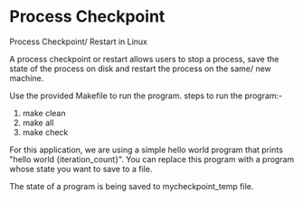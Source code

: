 # Process Checkpoint
 Process Checkpoint/ Restart in Linux


A process checkpoint or restart allows users to stop a process, save the state of the process on disk and restart the process on the same/ new machine. 

Use the provided Makefile to run the program. steps to run the program:- 

1. make clean 
2. make all 
3. make check 

For this application, we are using a simple hello world program that prints "hello world {iteration_count}". You can replace this program with a program whose state you want to save to a file. 

The state of a program is being saved to mycheckpoint_temp file. 
